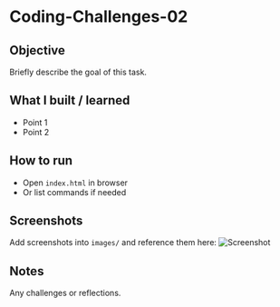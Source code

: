 # Coding-Challenges-02

## Objective
Briefly describe the goal of this task.

## What I built / learned
- Point 1
- Point 2

## How to run
- Open `index.html` in browser
- Or list commands if needed

## Screenshots
Add screenshots into `images/` and reference them here:
![Screenshot](images/screenshot-1.png)

## Notes
Any challenges or reflections.
